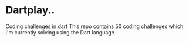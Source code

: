 # Dartplay..
Coding challenges in dart
This repo contains 50 coding challenges which I'm currently solving using the Dart language.

